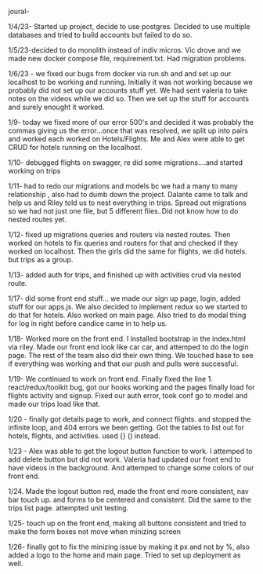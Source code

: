 joural- 

1/4/23- Started up project, decide to use postgres. Decided to use multiple databases and tried to build accounts but failed to do so. 

1/5/23-decided to do monolith instead of indiv micros. Vic drove and we made new docker compose file, requirement.txt. Had migration problems.

1/6/23 - we fixed our bugs from docker via run.sh and and set up our localhost to be working and running. Initially it was not working because we probably did not set up our accounts stuff yet. We had sent valeria to take notes on the videos while we did so. Then we set up the stuff for accounts and surely enought it worked. 

1/9- today we fixed more of our error 500's and decided it was probably the commas giving us the error...once that was resolved, we split up into pairs and worked each worked on Hotels/Flights. Me and Alex were able to get CRUD for hotels running on the localhost. 


1/10- debugged flights on swagger, re did some migrations....and started working on trips

1/11- had to redo our migrations and models bc we had a many to many relationship , also had to dumb down the project. Dalante came to talk and help us and Riley told us to nest everything in trips. Spread out migrations so we had not just one file, but 5 different files. Did not know how to do nested routes yet. 

1/12- fixed up migrations queries and routers via nested routes. Then worked on hotels to fix queries and routers for that and checked if they worked on localhost. Then the girls did the same for flights, we did hotels. but trips as a group.


1/13- added auth for trips, and finished up with activities crud via nested route. 


1/17- did some front end stuff... we made our sign up page, login, added stuff for our apps.js. We also decided to implement redux so we started to do that for hotels. Also worked on main page. Also tried to do modal thing for log in right before candice came in to help us. 

1/18- Worked more on the front end. I installed bootstrap in the index.html via riley. Made our front end look like car car, and attemped to do the login page. The rest of the team also did their own thing. We touched base to see if everything was working and that our push and pulls were successful. 

1/19- We continued to work on front end. Finally fixed the line 1. react/redux/toolkit bug, got our hooks working and the pages finally load for flights activity and signup.
Fixed our auth error, took conf go to model and made our trips load like that. 

1/20 - finally got details page to work, and connect flights. and stopped the infinite loop, and 404 errors we been getting. Got the tables to list out for hotels, flights, and activities. used {} () instead. 

1/23 - Alex was able to get the logout button function to work. I attemped to add delete button but did not work. Valeria had updated our front end to have videos in the background. And attemped to change some colors of our front end. 


1/24. Made the logout button red, made the front end more consistent, nav bar touch up. and forms to be centered and consistent. Did the same to the trips list page. attempted unit testing.

1/25- touch up on the front end, making all buttons consistent and tried to make the form boxes not move when minizing screen

1/26- finally got to fix the minizing issue by making it px and not by %, also added a logo to the home and main page. Tried to set up deployment as well.